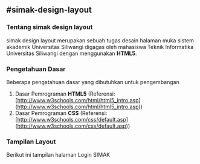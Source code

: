 #simak-design-layout
---

### Tentang simak design layout

simak design layout merupakan sebuah tugas desain halaman muka sistem akademik Universitas Siliwangi digagas oleh mahasiswa Teknik Informatika Universitas Siliwangi dengan menggunakan **HTML5**.


### Pengetahuan Dasar

Beberapa pengatahuan dasar yang dibutuhkan untuk pengembangan

1. Dasar Pemrograman **HTML5**
   (Referensi: [http://www.w3schools.com/html/html5_intro.asp] (http://www.w3schools.com/html/html5_intro.asp))
2. Dasar Pemrograman **CSS**
   (Referensi: [http://www.w3schools.com/css/default.asp] (http://www.w3schools.com/css/default.asp))

### Tampilan Layout

Berikut ini tampilan halaman Login SIMAK
